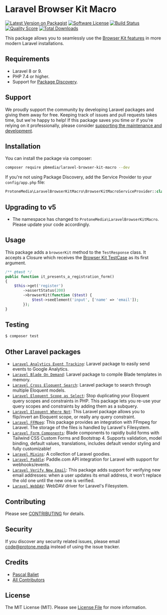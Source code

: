 # Laravel Browser Kit Macro

[![Latest Version on Packagist](https://img.shields.io/packagist/v/pbmedia/laravel-browser-kit-macro.svg?style=flat-square)](https://packagist.org/packages/pbmedia/laravel-browser-kit-macro)
[![Software License](https://img.shields.io/badge/license-MIT-brightgreen.svg?style=flat-square)](LICENSE.md)
[![Build Status](https://img.shields.io/travis/protonemedia/laravel-browser-kit-macro/master.svg?style=flat-square)](https://travis-ci.org/protonemedia/laravel-browser-kit-macro)
[![Quality Score](https://img.shields.io/scrutinizer/g/protonemedia/laravel-browser-kit-macro.svg?style=flat-square)](https://scrutinizer-ci.com/g/protonemedia/laravel-browser-kit-macro)
[![Total Downloads](https://img.shields.io/packagist/dt/pbmedia/laravel-browser-kit-macro.svg?style=flat-square)](https://packagist.org/packages/pbmedia/laravel-browser-kit-macro)

This package allows you to seamlessly use the [Browser Kit features](https://github.com/laravel/browser-kit-testing) in more modern Laravel installations.

## Requirements
* Laravel 8 or 9.
* PHP 7.4 or higher.
* Support for [Package Discovery](https://laravel.com/docs/5.5/packages#package-discovery).

## Support

We proudly support the community by developing Laravel packages and giving them away for free. Keeping track of issues and pull requests takes time, but we're happy to help! If this package saves you time or if you're relying on it professionally, please consider [supporting the maintenance and development](https://github.com/sponsors/pascalbaljet).

## Installation

You can install the package via composer:

``` bash
composer require pbmedia/laravel-browser-kit-macro --dev
```

If you're not using Package Discovery, add the Service Provider to your `config/app.php` file:

```php
ProtoneMedia\LaravelBrowserKitMacro\BrowserKitMacroServiceProvider::class,
```

## Upgrading to v5

* The namespace has changed to `ProtoneMedia\LaravelBrowserKitMacro`. Please update your code accordingly.

## Usage

This package adds a `browserKit` method to the `TestResponse` class. It accepts a Closure which receives the [Browser Kit TestCase](https://github.com/laravel/browser-kit-testing/blob/master/src/TestCase.php) as its first argument.

```php
/** @test */
public function it_presents_a_registration_form()
{
    $this->get('register')
        ->assertStatus(200)
        ->browserKit(function ($test) {
            $test->seeElement('input', ['name' => 'email']);
        });
}
```

## Testing

``` bash
$ composer test
```

## Other Laravel packages

* [`Laravel Analytics Event Tracking`](https://github.com/protonemedia/laravel-analytics-event-tracking): Laravel package to easily send events to Google Analytics.
* [`Laravel Blade On Demand`](https://github.com/protonemedia/laravel-blade-on-demand): Laravel package to compile Blade templates in memory.
* [`Laravel Cross Eloquent Search`](https://github.com/protonemedia/laravel-cross-eloquent-search): Laravel package to search through multiple Eloquent models.
* [`Laravel Eloquent Scope as Select`](https://github.com/protonemedia/laravel-eloquent-scope-as-select): Stop duplicating your Eloquent query scopes and constraints in PHP. This package lets you re-use your query scopes and constraints by adding them as a subquery.
* [`Laravel Eloquent Where Not`](https://github.com/protonemedia/laravel-eloquent-where-not): This Laravel package allows you to flip/invert an Eloquent scope, or really any query constraint.
* [`Laravel FFMpeg`](https://github.com/protonemedia/laravel-ffmpeg): This package provides an integration with FFmpeg for Laravel. The storage of the files is handled by Laravel's Filesystem.
* [`Laravel Form Components`](https://github.com/protonemedia/laravel-form-components): Blade components to rapidly build forms with Tailwind CSS Custom Forms and Bootstrap 4. Supports validation, model binding, default values, translations, includes default vendor styling and fully customizable!
* [`Laravel Mixins`](https://github.com/protonemedia/laravel-mixins): A collection of Laravel goodies.
* [`Laravel Paddle`](https://github.com/protonemedia/laravel-paddle): Paddle.com API integration for Laravel with support for webhooks/events.
* [`Laravel Verify New Email`](https://github.com/protonemedia/laravel-verify-new-email): This package adds support for verifying new email addresses: when a user updates its email address, it won't replace the old one until the new one is verified.
* [`Laravel WebDAV`](https://github.com/protonemedia/laravel-webdav): WebDAV driver for Laravel's Filesystem.
## Contributing

Please see [CONTRIBUTING](CONTRIBUTING.md) for details.

## Security

If you discover any security related issues, please email code@protone.media instead of using the issue tracker.

## Credits

- [Pascal Baljet](https://github.com/pascalbaljet)
- [All Contributors](../../contributors)

## License

The MIT License (MIT). Please see [License File](LICENSE.md) for more information.
